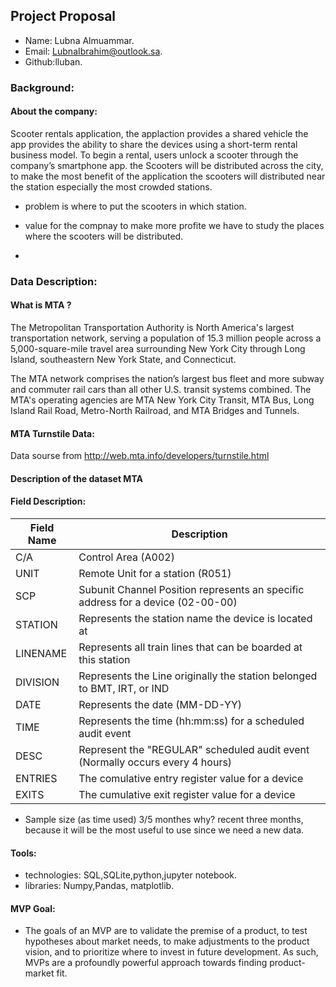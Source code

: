 ## Project Proposal 



 * Name: Lubna Almuammar.
 * Email: LubnaIbrahim@outlook.sa.
 * Github:lluban.

### Background:

#### About the company:	
Scooter  rentals application, the applaction provides a
shared vehicle the app provides the ability to share the devices
using a short-term rental business model.  To begin a rental,
users unlock a scooter through the company’s smartphone app. the Scooters will be distributed across the city, to make the most benefit of the application the scooters will distributed near the station especially the most crowded stations.

- problem is where to put the scooters in which station.

- value for the compnay to make more profite we have to study the places where the scooters will be distributed.

- 
### Data Description:

#### What is MTA ?
The Metropolitan Transportation Authority is North America's largest transportation network, serving a population of 15.3 million people across a 5,000-square-mile travel area surrounding New York City through Long Island, southeastern New York State, and Connecticut.

The MTA network comprises the nation’s largest bus fleet and more subway and commuter rail cars than all other U.S. transit systems combined. The MTA's operating agencies are MTA New York City Transit, MTA Bus, Long Island Rail Road, Metro-North Railroad, and MTA Bridges and Tunnels.

#### MTA Turnstile Data:
Data sourse from http://web.mta.info/developers/turnstile.html

#### Description of the dataset MTA


#### Field Description:

| Field Name | Description                                                                     |
|------------|---------------------------------------------------------------------------------|
| C/A        | Control Area (A002)                                                             |
| UNIT       | Remote Unit for a station (R051)                                                |
| SCP        | Subunit Channel Position represents an specific address for a device (02-00-00) |
| STATION    | Represents the station name the device is located at                            |
| LINENAME   | Represents all train lines that can be boarded at this station                  |
| DIVISION   | Represents the Line originally the station belonged to BMT, IRT, or IND         |
| DATE       | Represents the date (MM-DD-YY)                                                  |
| TIME       | Represents the time (hh:mm:ss) for a scheduled audit event                      |
| DESC       | Represent the "REGULAR" scheduled audit event (Normally occurs every 4 hours)   |
| ENTRIES    | The comulative entry register value for a device                                |
| EXITS      | The cumulative exit register value for a device                                 |

 - Sample size (as time used) 3/5 monthes why?
recent three months, because it will be the most useful to use since we need a new data.
 


#### Tools:
* technologies: SQL,SQLite,python,jupyter notebook.
* libraries: Numpy,Pandas, matplotlib.

#### MVP Goal:
* The goals of an MVP are to validate the premise of a product, to test hypotheses about market needs, to make adjustments to the product vision, and to prioritize where to invest in future development. As such, MVPs are a profoundly powerful approach towards finding product-market fit.
